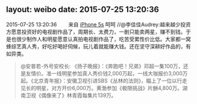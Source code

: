 layout: weibo
date: 2015-07-25 13:20:36
---
2015-07-25 13:20:36  &nbsp;&nbsp;&nbsp;&nbsp;&nbsp;&nbsp; 来自 <a href="sinaweibo://customweibosource" rel="nofollow">iPhone 5s</a>
呵呵 //@李佳佳Audrey:越来越少投资方愿意投资好的电视剧作品了，周期长、太费力，一剧只能卖两星，赚不到钱。于是也很少制作人和明星愿意认真拍电视剧作品了，吃苦受累性价比低。大家都一窝蜂综艺真人秀，好吃好喝好伺候，玩儿着就能赚大钱。还在坚守深耕好作品的，有如异类。
>  @安普若-外号安校长: 《扬子晚报》：《奔跑吧！兄弟》邓超一集100万，还是友情价。准一线明星参加真人秀价钱2,000万起，一线大咖报价3,000万起。《北京青年报》：安徽卫视引进SBS《丛林的法则》，瞄上了一位以行走见长的明星，对方开价6,000万。黄渤参加《极限挑战》片酬4,800万。湖南卫视《偶像来了》林青霞每集片139万。 ​​​
